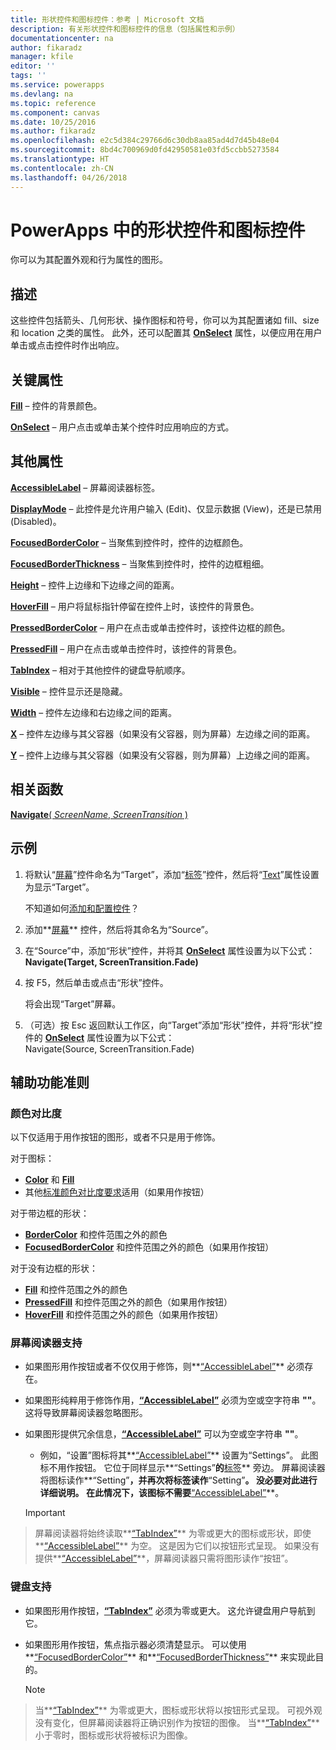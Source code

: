 ```yaml
---
title: 形状控件和图标控件：参考 | Microsoft 文档
description: 有关形状控件和图标控件的信息（包括属性和示例）
documentationcenter: na
author: fikaradz
manager: kfile
editor: ''
tags: ''
ms.service: powerapps
ms.devlang: na
ms.topic: reference
ms.component: canvas
ms.date: 10/25/2016
ms.author: fikaradz
ms.openlocfilehash: e2c5d384c29766d6c30db8aa85ad4d7d45b48e04
ms.sourcegitcommit: 8bd4c700969d0fd42950581e03fd5ccbb5273584
ms.translationtype: HT
ms.contentlocale: zh-CN
ms.lasthandoff: 04/26/2018
---
```

# <a name="shape-controls-and-icon-controls-in-powerapps"></a>PowerApps 中的形状控件和图标控件
你可以为其配置外观和行为属性的图形。

## <a name="description"></a>描述
这些控件包括箭头、几何形状、操作图标和符号，你可以为其配置诸如 fill、size 和 location 之类的属性。 此外，还可以配置其 **[OnSelect](properties-core.md)** 属性，以便应用在用户单击或点击控件时作出响应。

## <a name="key-properties"></a>关键属性
**[Fill](properties-color-border.md)** – 控件的背景颜色。

**[OnSelect](properties-core.md)** – 用户点击或单击某个控件时应用响应的方式。

## <a name="additional-properties"></a>其他属性
**[AccessibleLabel](properties-accessibility.md)** – 屏幕阅读器标签。

**[DisplayMode](properties-core.md)** – 此控件是允许用户输入 (Edit)、仅显示数据 (View)，还是已禁用 (Disabled)。

**[FocusedBorderColor](properties-color-border.md)** – 当聚焦到控件时，控件的边框颜色。

**[FocusedBorderThickness](properties-color-border.md)** – 当聚焦到控件时，控件的边框粗细。

**[Height](properties-size-location.md)** – 控件上边缘和下边缘之间的距离。

**[HoverFill](properties-color-border.md)** – 用户将鼠标指针停留在控件上时，该控件的背景色。

**[PressedBorderColor](properties-color-border.md)** – 用户在点击或单击控件时，该控件边框的颜色。

**[PressedFill](properties-color-border.md)** – 用户在点击或单击控件时，该控件的背景色。

**[TabIndex](properties-accessibility.md)** – 相对于其他控件的键盘导航顺序。

**[Visible](properties-core.md)** – 控件显示还是隐藏。

**[Width](properties-size-location.md)** – 控件左边缘和右边缘之间的距离。

**[X](properties-size-location.md)** – 控件左边缘与其父容器（如果没有父容器，则为屏幕）左边缘之间的距离。

**[Y](properties-size-location.md)** – 控件上边缘与其父容器（如果没有父容器，则为屏幕）上边缘之间的距离。

## <a name="related-functions"></a>相关函数
[**Navigate**( *ScreenName*, *ScreenTransition* )](../functions/function-navigate.md)

## <a name="example"></a>示例
1. 将默认“[屏幕](control-screen.md)”控件命名为“Target”，添加“[标签](control-text-box.md)”控件，然后将“[Text](properties-core.md)”属性设置为显示“Target”。
   
    不知道如何[添加和配置控件](../add-configure-controls.md)？
2. 添加**[屏幕](control-screen.md)** 控件，然后将其命名为“Source”。
3. 在“Source”中，添加“形状”控件，并将其 **[OnSelect](properties-core.md)** 属性设置为以下公式：
   <br>**Navigate(Target, ScreenTransition.Fade)**
4. 按 F5，然后单击或点击“形状”控件。
   
    将会出现“Target”屏幕。
5. （可选）按 Esc 返回默认工作区，向“Target”添加“形状”控件，并将“形状”控件的 **[OnSelect](properties-core.md)** 属性设置为以下公式：
   <br>Navigate(Source, ScreenTransition.Fade)


## <a name="accessibility-guidelines"></a>辅助功能准则
### <a name="color-contrast"></a>颜色对比度
以下仅适用于用作按钮的图形，或者不只是用于修饰。

对于图标：
* **[Color](properties-color-border.md)** 和 **[Fill](properties-color-border.md)**
* 其他[标准颜色对比度要求](../accessible-apps-color.md)适用（如果用作按钮）

对于带边框的形状：
* **[BorderColor](properties-color-border.md)** 和控件范围之外的颜色
* **[FocusedBorderColor](properties-color-border.md)** 和控件范围之外的颜色（如果用作按钮）

对于没有边框的形状：
* **[Fill](properties-color-border.md)** 和控件范围之外的颜色
* **[PressedFill](properties-color-border.md)** 和控件范围之外的颜色（如果用作按钮）
* **[HoverFill](properties-color-border.md)** 和控件范围之外的颜色（如果用作按钮）

### <a name="screen-reader-support"></a>屏幕阅读器支持
* 如果图形用作按钮或者不仅仅用于修饰，则**[“AccessibleLabel”](properties-accessibility.md)** 必须存在。
* 如果图形纯粹用于修饰作用，**[“AccessibleLabel”](properties-accessibility.md)** 必须为空或空字符串 **""**。 这将导致屏幕阅读器忽略图形。
* 如果图形提供冗余信息，**[“AccessibleLabel”](properties-accessibility.md)** 可以为空或空字符串 **""**。
    * 例如，“设置”图标将其**[“AccessibleLabel”](properties-accessibility.md)** 设置为“Settings”。 此图标不用作按钮。 它位于同样显示**“Settings”**的**[标签](control-text-box.md)** 旁边。 屏幕阅读器将图标读作**“Setting”**，并再次将标签读作**“Setting”**。 没必要对此进行详细说明。 在此情况下，该图标不需要**[“AccessibleLabel”](properties-accessibility.md)**。

    > [!IMPORTANT]
> 屏幕阅读器将始终读取**[“TabIndex”](properties-accessibility.md)** 为零或更大的图标或形状，即使**[“AccessibleLabel”](properties-accessibility.md)** 为空。 这是因为它们以按钮形式呈现。 如果没有提供**[“AccessibleLabel”](properties-accessibility.md)**，屏幕阅读器只需将图形读作“按钮”。

### <a name="keyboard-support"></a>键盘支持
* 如果图形用作按钮，**[“TabIndex”](properties-accessibility.md)** 必须为零或更大。 这允许键盘用户导航到它。
* 如果图形用作按钮，焦点指示器必须清楚显示。 可以使用**[“FocusedBorderColor”](properties-color-border.md)** 和**[“FocusedBorderThickness”](properties-color-border.md)** 来实现此目的。

    > [!NOTE]
> 当**[“TabIndex”](properties-accessibility.md)** 为零或更大，图标或形状将以按钮形式呈现。 可视外观没有变化，但屏幕阅读器将正确识别作为按钮的图像。 当**[“TabIndex”](properties-accessibility.md)** 小于零时，图标或形状将被标识为图像。
